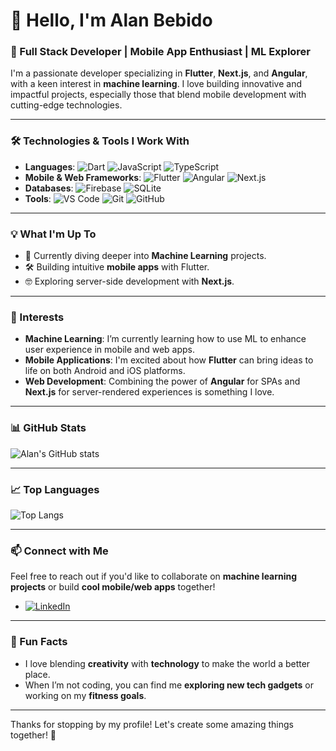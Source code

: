 # 👋 Hello, I'm Alan Bebido

### 🚀 Full Stack Developer | Mobile App Enthusiast | ML Explorer

I'm a passionate developer specializing in **Flutter**, **Next.js**, and **Angular**, with a keen interest in **machine learning**. I love building innovative and impactful projects, especially those that blend mobile development with cutting-edge technologies.

---

### 🛠 Technologies & Tools I Work With
- **Languages**: ![Dart](https://img.shields.io/badge/-Dart-0175C2?style=flat&logo=dart&logoColor=white) ![JavaScript](https://img.shields.io/badge/-JavaScript-F7DF1E?style=flat&logo=javascript&logoColor=black) ![TypeScript](https://img.shields.io/badge/-TypeScript-007ACC?style=flat&logo=typescript&logoColor=white)
- **Mobile & Web Frameworks**: ![Flutter](https://img.shields.io/badge/-Flutter-02569B?style=flat&logo=flutter&logoColor=white) ![Angular](https://img.shields.io/badge/-Angular-DD0031?style=flat&logo=angular&logoColor=white) ![Next.js](https://img.shields.io/badge/-Next.js-000000?style=flat&logo=next.js&logoColor=white)
- **Databases**: ![Firebase](https://img.shields.io/badge/-Firebase-FFCA28?style=flat&logo=firebase&logoColor=black) ![SQLite](https://img.shields.io/badge/-SQLite-003B57?style=flat&logo=sqlite&logoColor=white)
- **Tools**: ![VS Code](https://img.shields.io/badge/-VS%20Code-007ACC?style=flat&logo=visual-studio-code&logoColor=white) ![Git](https://img.shields.io/badge/-Git-F05032?style=flat&logo=git&logoColor=white) ![GitHub](https://img.shields.io/badge/-GitHub-181717?style=flat&logo=github&logoColor=white)

---

### 💡 What I'm Up To
- 🌱 Currently diving deeper into **Machine Learning** projects.
- 🛠 Building intuitive **mobile apps** with Flutter.
- 🤓 Exploring server-side development with **Next.js**.

---

### 🧠 Interests
- **Machine Learning**: I’m currently learning how to use ML to enhance user experience in mobile and web apps.
- **Mobile Applications**: I'm excited about how **Flutter** can bring ideas to life on both Android and iOS platforms.
- **Web Development**: Combining the power of **Angular** for SPAs and **Next.js** for server-rendered experiences is something I love.

---

### 📊 GitHub Stats
![Alan's GitHub stats](https://github-readme-stats.vercel.app/api?username=alanbebido&show_icons=true&theme=react&hide_border=true)

---

### 📈 Top Languages
![Top Langs](https://github-readme-stats.vercel.app/api/top-langs/?username=alanbebido&layout=compact&theme=react&hide_border=true)

---

### 📫 Connect with Me
Feel free to reach out if you'd like to collaborate on **machine learning projects** or build **cool mobile/web apps** together!
- [![LinkedIn](https://img.shields.io/badge/-LinkedIn-blue?style=flat&logo=Linkedin&logoColor=white)](https://www.linkedin.com/in/alanbebido) 

---

### 🎨 Fun Facts
- I love blending **creativity** with **technology** to make the world a better place.
- When I’m not coding, you can find me **exploring new tech gadgets** or working on my **fitness goals**.

---

Thanks for stopping by my profile! Let's create some amazing things together! 🚀
